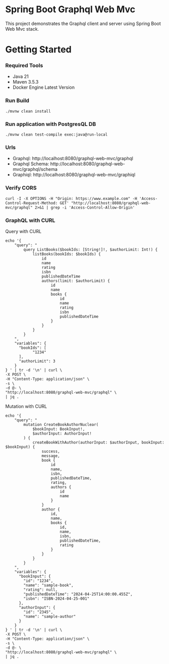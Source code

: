 # Spring Boot Graphql Web Mvc
This project demonstrates the Graphql client and server using Spring Boot Web Mvc stack.

# Getting Started

### Required Tools

* Java 21
* Maven 3.5.3
* Docker Engine Latest Version

### Run Build

    ./mvnw clean install

### Run application with PostgresQL DB

    ./mvnw clean test-compile exec:java@run-local

### Urls

* Graphql: http://localhost:8080/graphql-web-mvc/graphql
* Graphql Schema: http://localhost:8080/graphql-web-mvc/graphql/schema
* Graphiql: http://localhost:8080/graphql-web-mvc/graphiql

### Verify CORS

    curl -I -X OPTIONS -H "Origin: https://www.example.com" -H 'Access-Control-Request-Method: GET' "http://localhost:8080/graphql-web-mvc/graphql" 2>&1 | grep -i 'Access-Control-Allow-Origin'

### GraphQL with CURL

Query with CURL

    echo '{
        "query": "
            query ListBooks($bookIds: [String!]!, $authorLimit: Int!) {
                listBooks(bookIds: $bookIds) {
                    id
                    name
                    rating
                    isbn
                    publishedDateTime
                    authors(limit: $authorLimit) {
                        id
                        name
                        books {
                            id
                            name
                            rating
                            isbn
                            publishedDateTime
                        }
                    }
                }
            }
        ",
        "variables": {
          "bookIds": [
                "1234"
          ],
          "authorLimit": 3
        }
    } ' | tr -d '\n' | curl \
    -X POST \
    -H "Content-Type: application/json" \
    -s \
    -d @- \
    "http://localhost:8080/graphql-web-mvc/graphql" \
    | jq .

Mutation with CURL

    echo '{
        "query": "
            mutation CreateBookAuthorNuclear(
                $bookInput: BookInput!,
                $authorInput: AuthorInput!
            ) {
                createBookWithAuthor(authorInput: $authorInput, bookInput: $bookInput) {
                    success,
                    message,
                    book {
                        id
                        name,
                        isbn,
                        publishedDateTime,
                        rating,
                        authors {
                            id
                            name
                        }
                    }
                    author {
                        id,
                        name,
                        books {
                            id,
                            name,
                            isbn,
                            publishedDateTime,
                            rating
                        }
                    }
                }
            }
        ",
        "variables": {
          "bookInput": {
            "id": "1234",
            "name": "sample-book",
            "rating": null,
            "publishedDateTime": "2024-04-25T14:00:00.455Z",
            "isbn": "ISBN-2024-04-25-001"
          },
          "authorInput": {
            "id": "2345",
            "name": "sample-author"
          }
        }
    } ' | tr -d '\n' | curl \
    -X POST \
    -H "Content-Type: application/json" \
    -s \
    -d @- \
    "http://localhost:8080/graphql-web-mvc/graphql" \
    | jq .